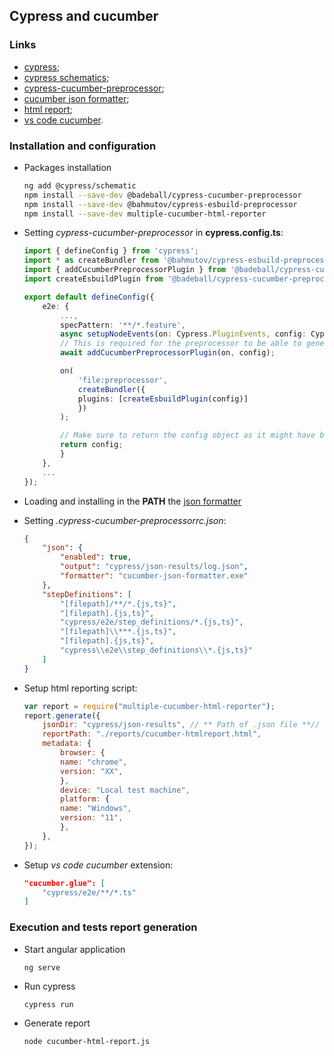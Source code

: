 ## Cypress and cucumber

### Links

- [cypress](https://github.com/cypress-io);
- [cypress schematics](https://github.com/cypress-io/cypress/tree/master/npm/cypress-schematic#readme);
- [cypress-cucumber-preprocessor](https://github.com/badeball/cypress-cucumber-preprocessor);
- [cucumber json formatter](https://github.com/cucumber/json-formatter);
- [html report](https://github.com/wswebcreation/multiple-cucumber-html-reporter);
- [vs code cucumber](https://github.com/cucumber/vscode).


### Installation and configuration

- Packages installation
    ```sh
    ng add @cypress/schematic
    npm install --save-dev @badeball/cypress-cucumber-preprocessor
    npm install --save-dev @bahmutov/cypress-esbuild-preprocessor
    npm install --save-dev multiple-cucumber-html-reporter
    ```

- Setting *cypress-cucumber-preprocessor* in **cypress.config.ts**:
    ```ts
    import { defineConfig } from 'cypress';
    import * as createBundler from '@bahmutov/cypress-esbuild-preprocessor';
    import { addCucumberPreprocessorPlugin } from '@badeball/cypress-cucumber-preprocessor';
    import createEsbuildPlugin from '@badeball/cypress-cucumber-preprocessor/esbuild';

    export default defineConfig({
        e2e: {
            ...,
            specPattern: '**/*.feature',
            async setupNodeEvents(on: Cypress.PluginEvents, config: Cypress.PluginConfigOptions): Promise<Cypress.PluginConfigOptions> {
            // This is required for the preprocessor to be able to generate JSON reports after each run, and more,
            await addCucumberPreprocessorPlugin(on, config);

            on(
                'file:preprocessor',
                createBundler({
                plugins: [createEsbuildPlugin(config)]
                })
            );

            // Make sure to return the config object as it might have been modified by the plugin.
            return config;
            }
        },
        ...
    });

    ```

- Loading and installing in the **PATH** the [json formatter](https://github.com/cucumber/json-formatter)

- Setting *.cypress-cucumber-preprocessorrc.json*:
    ```json
    {
        "json": {
            "enabled": true,
            "output": "cypress/json-results/log.json",
            "formatter": "cucumber-json-formatter.exe"
        },
        "stepDefinitions": [
            "[filepath]/**/*.{js,ts}",
            "[filepath].{js,ts}",
            "cypress/e2e/step_definitions/*.{js,ts}",
            "[filepath]\\***.{js,ts}",
            "[filepath].{js,ts}",
            "cypress\\e2e\\step_definitions\\*.{js,ts}"
        ]
    }
    ```

- Setup html reporting script:
    ```js
    var report = require("multiple-cucumber-html-reporter");
    report.generate({
        jsonDir: "cypress/json-results", // ** Path of .json file **//
        reportPath: "./reports/cucumber-htmlreport.html",
        metadata: {
            browser: {
            name: "chrome",
            version: "XX",
            },
            device: "Local test machine",
            platform: {
            name: "Windows",
            version: "11",
            },
        },
    });
    ```

- Setup *vs code cucumber* extension:
    ```json
    "cucumber.glue": [
        "cypress/e2e/**/*.ts"
    ]
    ```

### Execution and tests report generation

- Start angular application
    ```
    ng serve
    ```
- Run cypress
    ```
    cypress run
    ```
- Generate report
    ```
    node cucumber-html-report.js
    ```

